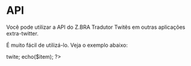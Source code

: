 # API
Você pode utilizar a API do Z.BRA Tradutor Twitês em outras aplicações extra-twitter.

É muito fácil de utilizá-lo. Veja o exemplo abaixo:

  <?php

  //parâmetros
  $twet = 'Eu queria dizer à vocês uma coisa importante: É importante dizer que de importante só mesmo a importância dos dizeres importantes. Ufa, falei.';
  $specialcharacters = 'true'; //opcional
  $maxlength - 140; //opcional

  $json_file = file_get_contents("http://apps.zbraestudio.com.br/twites/json.php");
  $json_str = json_decode($json_file, true);

  $item = $json_str->twite;
  echo($item);
  ?>
